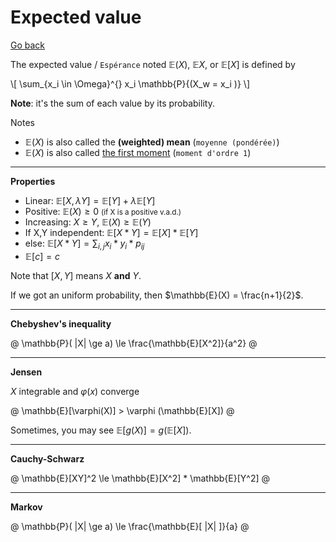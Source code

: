 # Expected value

[Go back](..)

The expected value / `Espérance` noted $\mathbb{E}(X)$, $\mathbb{E}X$, or $\mathbb{E}[X]$ is defined by

<div>
\[
\sum_{x_i \in \Omega}^{} x_i \mathbb{P}{(X_w = x_i )}
\]
</div>

**Note**: it's the sum of each value by its probability.

Notes

* $\mathbb{E}(X)$ is also called the **(weighted) mean** (`moyenne (pondérée)`)
* $\mathbb{E}(X)$ is also called [the first moment](https://en.wikipedia.org/wiki/Moment_(mathematics)#Mean)  (`moment d'ordre 1`)

<hr class="sl">

**Properties**

* Linear: $\mathbb{E}[X, \lambda Y] = \mathbb{E}[Y] + \lambda \mathbb{E}[Y]$
* Positive: $\mathbb{E}(X) \ge 0$ <small>(if X is a positive v.a.d.)</small>
* Increasing: $X \ge Y$, $\mathbb{E}(X) \ge \mathbb{E}(Y)$
* If X,Y independent: $\mathbb{E}[X * Y] = \mathbb{E}[X] * \mathbb{E}[Y]$
* else: $\mathbb{E}[X * Y] = \sum_{i,j} x_i * y_i * p_{ij}$
* $\mathbb{E}[c] = c$

Note that $[X,Y]$ means $X$ **and** $Y$.

If we got an uniform probability, then $\mathbb{E}(X) = \frac{n+1}{2}$.

<hr class="sr">

**Chebyshev's inequality**

@
\mathbb{P}( |X| \ge a) \le \frac{\mathbb{E}[X^2]}{a^2}
@

<hr class="sl">

**Jensen**

$X$ integrable and $\varphi(x)$ converge

@
\mathbb{E}[\varphi(X)] > \varphi (\mathbb{E}[X])
@

Sometimes, you may see $\mathbb{E}[g(X)] = g(\mathbb{E}[X])$.

<hr class="sr">

**Cauchy-Schwarz**

@
\mathbb{E}[XY]^2 \le \mathbb{E}[X^2] * \mathbb{E}[Y^2]
@

<hr class="sl">

**Markov**

@
\mathbb{P}( |X| \ge a) \le \frac{\mathbb{E}[ |X| ]}{a}
@